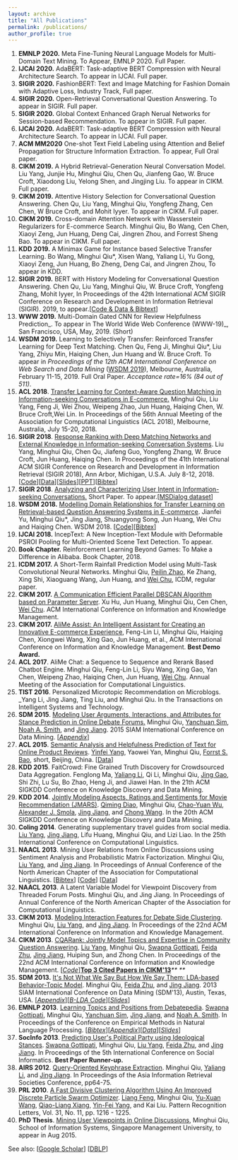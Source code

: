 ```yaml
---
layout: archive
title: "All Publications"
permalink: /publications/
author_profile: true
---
```


1. **EMNLP 2020.** Meta Fine-Tuning Neural Language Models for Multi-Domain Text Mining. To Appear, EMNLP 2020. Full Paper.<br />
1. **IJCAI 2020.** AdaBERT: Task-adaptive BERT Compression with Neural Architecture Search. To appear in IJCAI. Full paper.<br />
1. **SIGIR 2020.** FashionBERT: Text and Image Matching for Fashion Domain with Adaptive Loss, Industry Track, Full paper.<br />
1. **SIGIR 2020.** Open-Retrieval Conversational Question Answering. To appear in SIGIR. Full paper.<br />
1. **SIGIR 2020.** Global Context Enhanced Graph Nerual Networks for Session-based Recommendation. To appear in SIGIR. Full paper. <br />
1. **IJCAI 2020.** AdaBERT: Task-adaptive BERT Compression with Neural Architecture Search. To appear in IJCAI. Full paper.<br />
1. **ACM MM2020** One-shot Text Field Labeling using Attention and Belief Propagation for Structure Information Extraction. To appear, Full Oral paper.<br />
1. **CIKM 2019.** A Hybrid Retrieval-Generation Neural Conversation Model. Liu Yang, Junjie Hu, Minghui Qiu, Chen Qu, Jianfeng Gao, W. Bruce Croft, Xiaodong Liu, Yelong Shen, and Jingjing Liu. To appear in CIKM. Full paper.<br />
1. **CIKM 2019.** Attentive History Selection for Conversational Question Answering. Chen Qu, Liu Yang, Minghui Qiu, Yongfeng Zhang, Cen Chen, W Bruce Croft, and Mohit Iyyer. To appear in CIKM. Full paper.<br />
1. **CIKM 2019.** Cross-domain Attention Network with Wasserstein Regularizers for E-commerce Search. Minghui Qiu, Bo Wang, Cen Chen, Xiaoyi Zeng, Jun Huang, Deng Cai, Jingren Zhou, and Forrest Sheng Bao. To appear in CIKM. Full paper.<br />
1. **KDD 2019.**  A Minimax Game for Instance based Selective Transfer Learning. Bo Wang, Minghui Qiu*, Xisen Wang, Yaliang Li, Yu Gong, Xiaoyi Zeng, Jun Huang, Bo Zheng, Deng Cai, and Jingren Zhou, To appear in KDD.<br />
1. **SIGIR 2019.** BERT with History Modeling for Conversational Question Answering. Chen Qu, Liu Yang, Minghui Qiu, W. Bruce Croft, Yongfeng Zhang, Mohit Iyyer, In Proceedings of the 42th International ACM SIGIR Conference on Research and Development in Information Retrieval (SIGIR). 2019, to appear.[[Code & Data & Bibtext](https://www.google.com/url?q=https%3A%2F%2Fgithub.com%2Fprdwb%2Fbert_hae&sa=D&sntz=1&usg=AFQjCNGvczU68QW2GrPrX9k2bUHvZCSXeA)]<br />
1. **WWW 2019.**  Multi-Domain Gated CNN for Review Helpfulness Prediction_. To appear in The World Wide Web Conference (WWW-19)_, San Francisco, USA, May, 2019. (Short)<br />
1. **WSDM 2019.** Learning to Selectively Transfer: Reinforced Transfer Learning for Deep Text Matching. Chen Qu, Feng Ji, Minghui Qiu*, Liu Yang, Zhiyu Min, Haiqing Chen, Jun Huang and W. Bruce Croft. To appear in _Proceedings of the 12th ACM International Conference on Web Search and Data Mining_ ([WSDM 2019](http://www.google.com/url?q=http%3A%2F%2Fwww.wsdm-conference.org%2F2019%2Findex.php&sa=D&sntz=1&usg=AFQjCNHCxVLvajrjWbrFwUBlF3PYk5pumw)), Melbourne, Australia, February 11-15, 2019. Full Oral Paper. _Acceptance rate=16% (84 out of 511)_.<br />
1. **ACL 2018**. [Transfer Learning for Context-Aware Question Matching in Information-seeking Conversations in E-commerce.](https://www.google.com/url?q=https%3A%2F%2Farxiv.org%2Fabs%2F1806.05434&sa=D&sntz=1&usg=AFQjCNGrrVAucp03cN8MxFYGev9Rb1UPPQ) Minghui Qiu, Liu Yang, Feng Ji, Wei Zhou, Weipeng Zhao, Jun Huang, Haiqing Chen, W. Bruce Croft,Wei Lin. In Proceedings of the 56th Annual Meeting of the Association for Computational Linguistics (ACL 2018), Melbourne, Australia, July 15-20, 2018.<br />
1. **SIGIR 2018**. [Response Ranking with Deep Matching Networks and External Knowledge in Information-seeking Conversation Systems](https://www.google.com/url?q=https%3A%2F%2Farxiv.org%2Fabs%2F1805.00188&sa=D&sntz=1&usg=AFQjCNEolFEDzwg-RyADWGZDYhTCs6A0YA). Liu Yang, Minghui Qiu, Chen Qu, Jiafeng Guo, Yongfeng Zhang, W. Bruce Croft, Jun Huang, Haiqing Chen. In Proceedings of the 41th International ACM SIGIR Conference on Research and Development in Information Retrieval (SIGIR 2018), Ann Arbor, Michigan, U.S.A. July 8-12, 2018. [[Code](https://www.google.com/url?q=https%3A%2F%2Fgithub.com%2Fyangliuy%2FNeuralResponseRanking&sa=D&sntz=1&usg=AFQjCNFc_9Bbqngz1DwbKdRUgoo306u3Aw)][[Data](https://www.google.com/url?q=https%3A%2F%2Fciir.cs.umass.edu%2Fdownloads%2Fmsdialog%2F&sa=D&sntz=1&usg=AFQjCNGFJPCwV5F7XBMsLg5k73xckDFuTw)][[Slides](https://www.google.com/url?q=https%3A%2F%2Fwww.dropbox.com%2Fs%2Fgity3qn4ndq0jiw%2F18-SIGIR-ResponseRanking-Slides.pdf%3Fdl%3D0&sa=D&sntz=1&usg=AFQjCNHhOuwSgVb87K36mVoZtofmIRUrZQ)][[PPT](https://www.google.com/url?q=https%3A%2F%2Fwww.dropbox.com%2Fs%2F0badmd3s8dyylp5%2F18-SIGIR-ResponseRanking-Slides.pptx%3Fdl%3D0&sa=D&sntz=1&usg=AFQjCNGQH4r-FQo81jSc58sSa3igBYVaAA)][[Bibtex](https://www.google.com/url?q=https%3A%2F%2Fdblp.org%2Frec%2Fbibtex%2Fconf%2Fsigir%2FYangQQGZCHC18&sa=D&sntz=1&usg=AFQjCNFmzr-WseH1hRgd0oC8E43ud3CN6w)]<br />
1. **SIGIR 2018**. [Analyzing and Characterizing User Intent in Information-seeking Conversations.](https://www.google.com/url?q=https%3A%2F%2Farxiv.org%2Fabs%2F1804.08759&sa=D&sntz=1&usg=AFQjCNF37rBv6Au6Zlm1xlCnwFD9t-kCyw) Short Paper. To appear.[[MSDialog dataset](https://www.google.com/url?q=https%3A%2F%2Fciir.cs.umass.edu%2Fdownloads%2Fmsdialog%2F&sa=D&sntz=1&usg=AFQjCNGFJPCwV5F7XBMsLg5k73xckDFuTw)]<br />
1. **WSDM 2018.** [Modelling Domain Relationships for Transfer Learning on Retrieval-based Question Answering Systems in E-commerce](http://www.google.com/url?q=http%3A%2F%2Farxiv.org%2Fabs%2F1711.08726&sa=D&sntz=1&usg=AFQjCNGx9iRezzed3Nb8C3YXOaXdTb697A). Jianfei Yu, Minghui Qiu*, Jing Jiang, Shuangyong Song, Jun Huang, Wei Chu and Haiqing Chen. WSDM 2018. [[Code](https://www.google.com/url?q=https%3A%2F%2Fgithub.com%2FjefferyYu%2FWSDM18_codes&sa=D&sntz=1&usg=AFQjCNFS-QgxJU0jdiEumw8_tnLfxhbGOA)][[Bibtex](https://www.google.com/url?q=https%3A%2F%2Fdblp.uni-trier.de%2Frec%2Fbibtex%2Fjournals%2Fcorr%2Fabs-1711-08726&sa=D&sntz=1&usg=AFQjCNET56d16DTHh2cH8cj67j6epkhXwg)]<br />
1. **IJCAI 2018.** IncepText: A New Inception-Text Module with Deformable PSROI Pooling for Multi-Oriented Scene Text Detection. To appear.<br />
1. **Book Chapter.** Reinforcement Learning Beyond Games: To Make a Difference in Alibaba. Book Chapter, 2018.<br />
1. **ICDM 2017.** A Short-Term Rainfall Prediction Model using Multi-Task Convolutional Neural Networks. Minghui Qiu, [Peilin Zhao](http://www.google.com/url?q=http%3A%2F%2Fpeilinzhao.weebly.com%2F&sa=D&sntz=1&usg=AFQjCNGmZvCf-cKqu6vXHS72Dy6WV5fC9g), Ke Zhang, Xing Shi, Xiaoguang Wang, Jun Huang, and [Wei Chu](http://www.google.com/url?q=http%3A%2F%2Fchuwei.website%2F&sa=D&sntz=1&usg=AFQjCNH8tvKRUQnyzRdwXJWCc-6tqX4gHw), ICDM, regular paper.<br />
1. **CIKM 2017.** [A Communication Efficient Parallel DBSCAN Algorithm based on Parameter Server](https://www.google.com/url?q=https%3A%2F%2Farxiv.org%2Fabs%2F1711.01034&sa=D&sntz=1&usg=AFQjCNEDDFQ0VentePz_Q4CQ2Mt4Kc6rPg). Xu Hu, Jun Huang, Minghui Qiu, Cen Chen, [Wei Chu](http://www.google.com/url?q=http%3A%2F%2Fchuwei.website%2F&sa=D&sntz=1&usg=AFQjCNH8tvKRUQnyzRdwXJWCc-6tqX4gHw). ACM International Conference on Information and Knowledge Management.<br />
1. **CIKM 2017.** [AliMe Assist: An Intelligent Assistant for Creating an Innovative E-commerce Experience](https://www.google.com/url?q=https%3A%2F%2Farxiv.org%2Fabs%2F1801.05032&sa=D&sntz=1&usg=AFQjCNHkQasyYc33bvtYiXr69IW48_omwA), Feng-Lin Li, Minghui Qiu, Haiqing Chen, Xiongwei Wang, Xing Gao, Jun Huang, et al., ACM International Conference on Information and Knowledge Management. **Best Demo Award.**<br />
1. **ACL 2017**. AliMe Chat: a Sequence to Sequence and Rerank Based Chatbot Engine. Minghui Qiu, Feng-Lin Li, Siyu Wang, Xing Gao, Yan Chen, Weipeng Zhao, Haiqing Chen, Jun Huang, [Wei Chu](http://www.google.com/url?q=http%3A%2F%2Fchuwei.website%2F&sa=D&sntz=1&usg=AFQjCNH8tvKRUQnyzRdwXJWCc-6tqX4gHw). Annual Meeting of the Association for Computational Linguistics.<br />
1. **TIST 2016**. Personalized Microtopic Recommendation on Microblogs. _Yang Li, Jing Jiang, Ting Liu, and Minghui Qiu. In the Transactions on Intelligent Systems and Technology.<br />
1. **SDM 2015**. [Modeling User Arguments, Interactions, and Attributes for Stance Prediction in Online Debate Forums.](http://www.google.com/url?q=http%3A%2F%2Fwww.cs.cmu.edu%2F~nasmith%2Fpapers%2Fqiu%2Bsim%2Bsmith%2Bjiang.sdm15.pdf&sa=D&sntz=1&usg=AFQjCNGgqwrPEVFEox9FyGUcEEgtwtWxFw) Minghui Qiu, [Yanchuan Sim](http://www.google.com/url?q=http%3A%2F%2Fwww.yanchuan.sg%2F&sa=D&sntz=1&usg=AFQjCNEpAxyyymTNPA6X4JJTWqXlbtEvFQ), [Noah A. Smith](http://www.google.com/url?q=http%3A%2F%2Fwww.cs.cmu.edu%2F~nasmith%2F&sa=D&sntz=1&usg=AFQjCNFRKrlPEPOtH8Oh2y_5BCyGgC_AGA), and [Jing Jiang](http://www.google.com/url?q=http%3A%2F%2Fwww.mysmu.edu%2Ffaculty%2Fjingjiang%2F&sa=D&sntz=1&usg=AFQjCNFVFTV0rZ6nBNqgrHQADshntbOreg). 2015 SIAM International Conference on Data Mining. [[_Appendix_](http://www.google.com/url?q=http%3A%2F%2Fwww.cs.cmu.edu%2F~nasmith%2Fpapers%2Fqiu%2Bsim%2Bsmith%2Bjiang.sdm15-supp.pdf&sa=D&sntz=1&usg=AFQjCNHpIrw9J8fkcmGNWvaVtWZgkukkHw)] <br />
1. **ACL 2015**. [Semantic Analysis and Helpfulness Prediction of Text for Online Product Reviews](http://www.google.com/url?q=http%3A%2F%2Facl2015.org%2Fabstracts_short%2F622.html&sa=D&sntz=1&usg=AFQjCNEGW-QGDAnBHvL0sGYYWbRKhKp57Q). [Yinfei Yang](https://www.google.com/url?q=https%3A%2F%2Fsites.google.com%2Fsite%2Fyinfeiyang%2F&sa=D&sntz=1&usg=AFQjCNHvN0ZEU9QP0A5_iHjbdYTA-fAcuw), Yaowei Yan, Minghui Qiu, [Forrst S. Bao](http://www.google.com/url?q=http%3A%2F%2Fgozips.uakron.edu%2F~fbao5%2F&sa=D&sntz=1&usg=AFQjCNF_wZj8NMYXj1GWwVRal6W04aAhcQ), short, Beijing, China. [[Data](http://www.google.com/url?q=http%3A%2F%2Fsites.google.com%2Fsite%2Fforrestbao%2Facl_data.tar.bz2&sa=D&sntz=1&usg=AFQjCNFBKbIkGCFmKUtDKuNkew66_x5raQ)]<br />
1. **KDD 2015**. FaitCrowd: Fine Grained Truth Discovery for Crowdsourced Data Aggregation. Fenglong Ma, [Yaliang Li](https://www.google.com/url?q=https%3A%2F%2Fsites.google.com%2Fsite%2Fyaliangli%2F&sa=D&sntz=1&usg=AFQjCNEm6UYKgRpNfSCNkl2xeMvU4RrX9A), Qi Li, Minghui Qiu, [Jing Gao](http://www.google.com/url?q=http%3A%2F%2Fwww.cse.buffalo.edu%2F~jing%2F&sa=D&sntz=1&usg=AFQjCNEXfPcBRpmPK8yQMDR0hU52F9j6sQ), Shi Zhi, Lu Su, Bo Zhao, Heng Ji, and Jiawei Han. In the 21th ACM SIGKDD Conference on Knowledge Discovery and Data Mining.<br />
1. **KDD 2014**. [Jointly Modeling Aspects, Ratings and Sentiments for Movie Recommendation (JMARS)](https://www.google.com/url?sa=t&rct=j&q=&esrc=s&source=web&cd=1&cad=rja&uact=8&ved=0CB8QFjAA&url=http%3A%2F%2Fwww.andrew.cmu.edu%2Fuser%2Fchaoyuaw%2Fjmars_kdd2014.pdf&ei=YLBdVJiCA5eHuATStoDADA&usg=AFQjCNFyc1zsToEqmwpgEIZN1MNwSmrelQ&sig2=aOHo3IpBlHlp9dHi32oxSw&bvm=bv.79189006,d.c2E). [Qiming Diao](http://www.google.com/url?q=http%3A%2F%2Fwww.mysmu.edu%2Fphdis2010%2Fqiming.diao.2010%2F&sa=D&sntz=1&usg=AFQjCNE6OKjeKC_zSCwtP_wrHEeWD6mzAw), Minghui Qiu, [Chao-Yuan Wu](http://www.google.com/url?q=http%3A%2F%2Fwww.andrew.cmu.edu%2Fuser%2Fchaoyuaw%2F&sa=D&sntz=1&usg=AFQjCNFNJixs-nDkhTKtS38yz5FqmcFewg), [Alexander J. Smola](http://www.google.com/url?q=http%3A%2F%2Falex.smola.org%2F&sa=D&sntz=1&usg=AFQjCNEx6utL-Ms2EZNEIplnmiYec2WeLw), [Jing Jiang](http://www.google.com/url?q=http%3A%2F%2Fwww.mysmu.edu%2Ffaculty%2Fjingjiang%2Fdefault.htm&sa=D&sntz=1&usg=AFQjCNF2r5LshGc5LgRc5jrzz-puvMSRLg), and [Chong Wang](https://www.google.com/url?q=https%3A%2F%2Fwww.cs.cmu.edu%2F~chongw%2F&sa=D&sntz=1&usg=AFQjCNECzUxIjsIsnHlcs_Xzm5h6uJ5FmQ). In the 20th ACM SIGKDD Conference on Knowledge Discovery and Data Mining.<br />
1. **Coling 2014**. Generating supplementary travel guides from social media. [Liu Yang](http://www.google.com/url?q=http%3A%2F%2Fsites.google.com%2Fsite%2Fliuyang198908%2Fhome&sa=D&sntz=1&usg=AFQjCNEI2ugH-32-r17zz5jpb9uSUYn30g), [Jing Jiang](http://www.google.com/url?q=http%3A%2F%2Fwww.mysmu.edu%2Ffaculty%2Fjingjiang%2Fdefault.htm&sa=D&sntz=1&usg=AFQjCNF2r5LshGc5LgRc5jrzz-puvMSRLg), Lifu Huang, Minghui Qiu, and Lizi Liao. In the 25th International Conference on Computational Linguistics.<br />
1. **NAACL 2013**. Mining User Relations from Online Discussions using Sentiment Analysis and Probabilistic Matrix Factorization. Minghui Qiu, [Liu Yang](http://www.google.com/url?q=http%3A%2F%2Fsites.google.com%2Fsite%2Fliuyang198908%2Fhome&sa=D&sntz=1&usg=AFQjCNEI2ugH-32-r17zz5jpb9uSUYn30g), and [Jing Jiang](http://www.google.com/url?q=http%3A%2F%2Fwww.mysmu.edu%2Ffaculty%2Fjingjiang%2Fdefault.htm&sa=D&sntz=1&usg=AFQjCNF2r5LshGc5LgRc5jrzz-puvMSRLg). In Proceedings of Annual Conference of the North American Chapter of the Association for Computational Linguistics. [[Bibtex](http://www.google.com/url?q=http%3A%2F%2Faclweb.org%2Fanthology-new%2FN%2FN13%2FN13-1041.bib&sa=D&sntz=1&usg=AFQjCNHI3EKPGZ8zCh65rWW05iq-9A4ALQ)] [[Code](https://www.google.com/url?q=https%3A%2F%2Fgithub.com%2Fyangliuy%2FNLPForumPostOTE&sa=D&sntz=1&usg=AFQjCNF0_gD6Yk_d1r93IEBLh1TQkKcrwQ)] [[Data](https://docs.google.com/file/d/0B4FO0J1cGAnNSW9OXzdJc294UkE/edit?usp=sharing)]<br />
1. **NAACL 2013**. A Latent Variable Model for Viewpoint Discovery from Threaded Forum Posts. Minghui Qiu, and Jing Jiang. In Proceedings of Annual Conference of the North American Chapter of the Association for Computational Linguistics. <br />
1. **CIKM 2013**. [Modeling Interaction Features for Debate Side Clustering](http://www.google.com/url?q=http%3A%2F%2Fdl.acm.org%2Fcitation.cfm%3Fid%3D2505634&sa=D&sntz=1&usg=AFQjCNGODLzmc-Gl142PYXSVJVKLo2Ci6A). Minghui Qiu, [Liu Yang](http://www.google.com/url?q=http%3A%2F%2Fsites.google.com%2Fsite%2Fliuyang198908%2Fhome&sa=D&sntz=1&usg=AFQjCNEI2ugH-32-r17zz5jpb9uSUYn30g), and [Jing Jiang](http://www.google.com/url?q=http%3A%2F%2Fwww.mysmu.edu%2Ffaculty%2Fjingjiang%2Fdefault.htm&sa=D&sntz=1&usg=AFQjCNF2r5LshGc5LgRc5jrzz-puvMSRLg). In Proceedings of the 22nd ACM International Conference on Information and Knowledge Management.<br />
1. **CIKM 2013**. [CQARank: Jointly Model Topics and Expertise in Community Question Answering](https://www.google.com/url?q=https%3A%2F%2Fwww.dropbox.com%2Fs%2F4jsbbi3jvys3kw7%2F13-CIKM-CQARank.pdf&sa=D&sntz=1&usg=AFQjCNFoixjqzy57WAXVcJ9obyJ2yzlOqQ). [Liu Yang](http://www.google.com/url?q=http%3A%2F%2Fsites.google.com%2Fsite%2Fliuyang198908%2Fhome&sa=D&sntz=1&usg=AFQjCNEI2ugH-32-r17zz5jpb9uSUYn30g), Minghui Qiu, [Swapna  Gottipati](http://www.google.com/url?q=http%3A%2F%2Fwww.mysmu.edu%2Fphdis2010%2Fswapnag.2010%2F&sa=D&sntz=1&usg=AFQjCNHexIqSYawDgA0_krfU9GJZhsCHvg), [Feida Zhu](http://www.google.com/url?q=http%3A%2F%2Fwww.mysmu.edu%2Ffaculty%2Ffdzhu%2F&sa=D&sntz=1&usg=AFQjCNGED4ZgbNOhbAERNh6JKWEGIpMLgw), [Jing Jiang](http://www.google.com/url?q=http%3A%2F%2Fwww.mysmu.edu%2Ffaculty%2Fjingjiang%2Fdefault.htm&sa=D&sntz=1&usg=AFQjCNF2r5LshGc5LgRc5jrzz-puvMSRLg), Huiping Sun, and Zhong Chen. In Proceedings of the 22nd ACM International Conference on Information and Knowledge Management. [[_Code_](https://www.google.com/url?q=https%3A%2F%2Fgithub.com%2Fminghui%2FTopicExpertiseModel&sa=D&sntz=1&usg=AFQjCNH3W8PrLjvQmV6UuoTcWI_Jg4fhVw)][**Top 3 Cited Papers in CIKM'13**](https://www.google.com/url?q=https%3A%2F%2Faminer.org%2Fconferencebestpapers&sa=D&sntz=1&usg=AFQjCNFRxWDcydIZvjldAMWQEIDJ2GC_xQ)_** **_<br />
1. **SDM 2013.** [It's Not What We Say But How We Say Them: LDA-based Behavior-Topic Model](http://www.google.com/url?q=http%3A%2F%2Fknowledgecenter.siam.org%2F162SDM%2F1&sa=D&sntz=1&usg=AFQjCNHw-Fn1SG43QF90bAwDZi2zb5lIsw). Minghui Qiu, [Feida Zhu](http://www.google.com/url?q=http%3A%2F%2Fwww.mysmu.edu%2Ffaculty%2Ffdzhu%2F&sa=D&sntz=1&usg=AFQjCNGED4ZgbNOhbAERNh6JKWEGIpMLgw), and [Jing Jiang](http://www.google.com/url?q=http%3A%2F%2Fwww.mysmu.edu%2Ffaculty%2Fjingjiang%2Fdefault.htm&sa=D&sntz=1&usg=AFQjCNF2r5LshGc5LgRc5jrzz-puvMSRLg). 2013 SIAM International Conference on Data Mining (SDM'13), Austin, Texas, USA.  [[_Appendix_](http://www.google.com/url?q=http%3A%2F%2Fwww.mysmu.edu%2Fphdis2010%2Fminghui.qiu.2010%2Fpapers%2FBLDA_supp.pdf&sa=D&sntz=1&usg=AFQjCNEPQuLILt8EQjmKBpBnWd80VeYpXw)][[_B-LDA Code_](https://sites.google.com/site/qiumh0727/code-data)][[_Slides_](https://docs.google.com/file/d/0B4FO0J1cGAnNWTR2MDFLSF9WQVU/edit)]<br />
1. **EMNLP 2013**. [Learning Topics and Positions from Debatepedia](http://www.google.com/url?q=http%3A%2F%2Fwww.cs.cmu.edu%2F~nasmith%2Fpapers%2Fgottipati%2Bqiu%2Bsim%2Bjiang%2Bsmith.emnlp13.pdf&sa=D&sntz=1&usg=AFQjCNGHTNMMhAJorgVqv6l05bY09qz9Xw). [Swapna Gottipati](http://www.google.com/url?q=http%3A%2F%2Fwww.mysmu.edu%2Fphdis2010%2Fswapnag.2010%2F&sa=D&sntz=1&usg=AFQjCNHexIqSYawDgA0_krfU9GJZhsCHvg), Minghui Qiu, [Yanchuan Sim](http://www.google.com/url?q=http%3A%2F%2Fwww.yanchuan.sg%2F&sa=D&sntz=1&usg=AFQjCNEpAxyyymTNPA6X4JJTWqXlbtEvFQ), [Jing Jiang](http://www.google.com/url?q=http%3A%2F%2Fwww.mysmu.edu%2Ffaculty%2Fjingjiang%2Fdefault.htm&sa=D&sntz=1&usg=AFQjCNF2r5LshGc5LgRc5jrzz-puvMSRLg), and [Noah A. Smith](http://www.google.com/url?q=http%3A%2F%2Fwww.cs.cmu.edu%2F~nasmith%2F&sa=D&sntz=1&usg=AFQjCNFRKrlPEPOtH8Oh2y_5BCyGgC_AGA). In Proceedings of the Conference on Empirical Methods in Natural Language Processing. [[_Bibtex_](http://www.google.com/url?q=http%3A%2F%2Faclweb.org%2Fanthology%2F%2FD%2FD13%2FD13-1191.bib&sa=D&sntz=1&usg=AFQjCNE_ZY5ZP41wdvkOWEfZeKLJZHMUuA)][[_Appendix_](http://www.google.com/url?q=http%3A%2F%2Fwww.cs.cmu.edu%2F~nasmith%2Fpapers%2Fgottipati%2Bqiu%2Bsim%2Bjiang%2Bsmith.emnlp13-supp.pdf&sa=D&sntz=1&usg=AFQjCNE9tu28NigYj286exfvFt8dLnCE8Q)][[_Data_](http://www.google.com/url?q=http%3A%2F%2Fsites.google.com%2Fsite%2Fswapnagotipati%2Fdatasets&sa=D&sntz=1&usg=AFQjCNFd-4lqm9QlWu3CxCs3SI8Ltzf5FQ)][[_Slides_](https://docs.google.com/viewer?a=v&pid=sites&srcid=ZGVmYXVsdGRvbWFpbnxzd2FwbmFnb3RpcGF0aXxneDo0MTlkNTc0YTYyOWQ2ZmFj)]<br />
1. **SocInfo 2013**. [Predicting User's Political Party using Ideological Stances](http://www.google.com/url?q=http%3A%2F%2Fwww.mysmu.edu%2Ffaculty%2Ffdzhu%2Fpaper%2FSOCINFO%2713_45.pdf&sa=D&sntz=1&usg=AFQjCNHuscERiTfv5Lk-fLL_IE-_C3JMoQ).  [Swapna Gottipati](http://www.google.com/url?q=http%3A%2F%2Fwww.mysmu.edu%2Fphdis2010%2Fswapnag.2010%2F&sa=D&sntz=1&usg=AFQjCNHexIqSYawDgA0_krfU9GJZhsCHvg), Minghui Qiu, [Liu Yang](http://www.google.com/url?q=http%3A%2F%2Fsites.google.com%2Fsite%2Fliuyang198908%2Fhome&sa=D&sntz=1&usg=AFQjCNEI2ugH-32-r17zz5jpb9uSUYn30g), [Feida Zhu](http://www.google.com/url?q=http%3A%2F%2Fwww.mysmu.edu%2Ffaculty%2Ffdzhu%2F&sa=D&sntz=1&usg=AFQjCNGED4ZgbNOhbAERNh6JKWEGIpMLgw), and [Jing Jiang](http://www.google.com/url?q=http%3A%2F%2Fwww.mysmu.edu%2Ffaculty%2Fjingjiang%2Fdefault.htm&sa=D&sntz=1&usg=AFQjCNF2r5LshGc5LgRc5jrzz-puvMSRLg). In Proceedings of the 5th International Conference on Social Informatics. **Best Paper Runner-up.**<br />
1. **AIRS 2012**. [Query-Oriented Keyphrase Extraction](http://www.google.com/url?q=http%3A%2F%2Flink.springer.com%2Fchapter%2F10.1007%252F978-3-642-35341-3_6%23page-1&sa=D&sntz=1&usg=AFQjCNEUDE5W2Vl_YZ_f4oSsu4L92XE5Wg). Minghui Qiu, [Yaliang Li](https://www.google.com/url?q=https%3A%2F%2Fsites.google.com%2Fsite%2Fyaliangli%2F&sa=D&sntz=1&usg=AFQjCNEm6UYKgRpNfSCNkl2xeMvU4RrX9A), and [Jing Jiang](http://www.google.com/url?q=http%3A%2F%2Fwww.mysmu.edu%2Ffaculty%2Fjingjiang%2Fdefault.htm&sa=D&sntz=1&usg=AFQjCNF2r5LshGc5LgRc5jrzz-puvMSRLg). In Proceedings of the Asia Information Retrieval Societies Conference, pp64-75.<br />
1. **PRL 2010**. [A Fast Divisive Clustering Algorithm Using An Improved Discrete  Particle Swarm Optimizer](http://www.google.com/url?q=http%3A%2F%2Fwww.sciencedirect.com%2Fscience%2Farticle%2Fpii%2FS0167865510001133&sa=D&sntz=1&usg=AFQjCNFIuf6ts5yT1G-6BS9FmXmqEPIeEQ). [Liang Feng](http://www.google.com/url?q=http%3A%2F%2Fwww3.ntu.edu.sg%2Fhome2009%2FFENG0039%2F&sa=D&sntz=1&usg=AFQjCNFpu09ISan9zJcRTYPW5RLcBPgStA), Minghui Qiu, [Yu-Xuan Wang](http://www.google.com/url?q=http%3A%2F%2Fwww.cse.ohio-state.edu%2F~wangyuxu%2F&sa=D&sntz=1&usg=AFQjCNFFZzOf75R7-Pbr8ktHce1CmZi0xg), [Qiao-Liang Xiang](https://www.google.com/url?q=https%3A%2F%2Fsites.google.com%2Fsite%2Fqiaoliangxiang%2F&sa=D&sntz=1&usg=AFQjCNFwVmizqwpIwjCFYCI7QNhhtVEN6Q), [Yin-Fei Yang](https://www.google.com/url?q=https%3A%2F%2Fsites.google.com%2Fsite%2Fyinfeiyang%2F&sa=D&sntz=1&usg=AFQjCNHvN0ZEU9QP0A5_iHjbdYTA-fAcuw), and Kai Liu. Pattern Recognition Letters, Vol. 31, No. 11, pp. 1216 - 1225.
1. **PhD Thesis**. [Mining User Viewpoints in Online Discussions](http://www.google.com/url?q=http%3A%2F%2Fink.library.smu.edu.sg%2Fcgi%2Fviewcontent.cgi%3Farticle%3D1123%26context%3Detd_coll&sa=D&sntz=1&usg=AFQjCNHJj77aFUQDJ0Ammioae9CHo_9QZA), Minghui Qiu, School of Information Systems, Singapore Management University, to appear in Aug 2015.

See also: [[Google Scholar](http://scholar.google.com.sg/citations?user=xcqJyMgAAAAJ&hl=en)] [[DBLP](http://www.google.com/url?q=http%3A%2F%2Fwww.informatik.uni-trier.de%2F~ley%2Fpers%2Fhy%2Fq%2FQiu%3AMinghui.html&sa=D&sntz=1&usg=AFQjCNE99KrMT73i0ybfN2NoZEZXIEDtew)]<br />
